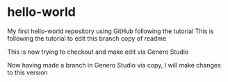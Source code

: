 # hello-world
My first hello-world repository using GitHub following the tutorial
This is following the tutorial to edit this branch copy of readme

This is now trying to checkout and make edit via Genero Studio

Now having made a branch in Genero Studio via copy, I will make changes to this version
